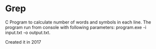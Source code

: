 # Grep
C Program to calculate number of words and symbols in each line.
The program run from console with following parameters:
program.exe -i input.txt -o output.txt.

Created it in 2017
